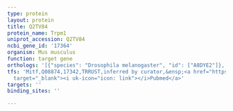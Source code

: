 ```yaml
---
type: protein
layout: protein
title: Q2TV84
protein_name: Trpm1
uniprot_accession: Q2TV84
ncbi_gene_id: '17364'
organism: Mus musculus
function: target gene
orthologs: '[{"species": "Drosophila melanogaster", "id": ["A8DYE2"]}, {"species": "Homo sapiens", "id": ["<a href=\"/protein/q7z4n2\">Q7Z4N2</a>"]}, {"species": "Rattus norvegicus", "id": ["F1M9X0"]}]'
tfs: 'Mitf,Q08874,17342,TRRUST,inferred by curator,&ensp;<a href="https://www.ncbi.nlm.nih.gov/pubmed/?term=29087512%5Buid%5D+OR+14744763%5Buid%5D"
  target="_blank"><i uk-icon="icon: link"></i>Pubmed</a>'
targets: ''
binding_sites: ''

---
```

